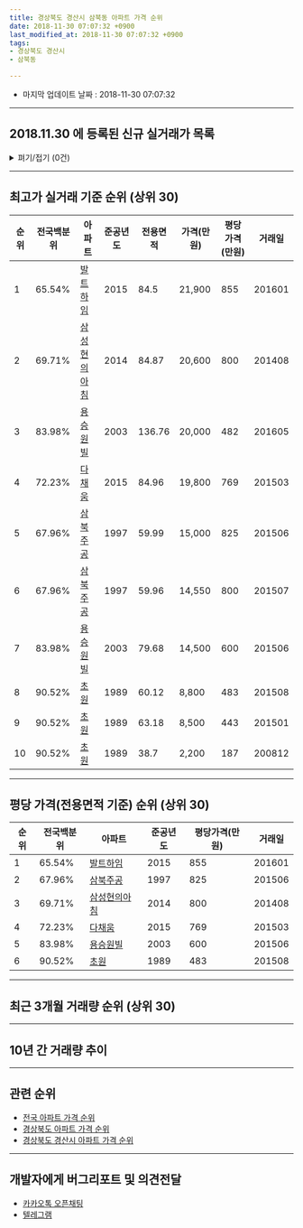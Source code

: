 ```yaml
---
title: 경상북도 경산시 삼북동 아파트 가격 순위
date: 2018-11-30 07:07:32 +0900
last_modified_at: 2018-11-30 07:07:32 +0900
tags:
- 경상북도 경산시
- 삼북동

---
```


* 마지막 업데이트 날짜 : 2018-11-30 07:07:32

---

## 2018.11.30 에 등록된 신규 실거래가 목록

<details>
<summary>펴기/접기 (0건)</summary>
<div markdown="1">

|아파트|전국백분위|준공년도|전용면적|가격(만원)|평당가격(만원)|거래일|
|---|---|---|---|---|---|---|
|없음|||||||


</div>
</details>

---

## 최고가 실거래 기준 순위 (상위 30)


|순위|전국백분위|아파트|준공년도|전용면적|가격(만원)|평당가격(만원)|거래일|
|---|---|---|---|---|---|---|---|
|1|65.54%|[발트하임](https://search.naver.com/search.naver?query=%EA%B2%BD%EC%83%81%EB%B6%81%EB%8F%84+%EA%B2%BD%EC%82%B0%EC%8B%9C+%EC%82%BC%EB%B6%81%EB%8F%99+%EB%B0%9C%ED%8A%B8%ED%95%98%EC%9E%84)|2015|84.5|21,900|855|201601|
|2|69.71%|[삼성현의아침](https://search.naver.com/search.naver?query=%EA%B2%BD%EC%83%81%EB%B6%81%EB%8F%84+%EA%B2%BD%EC%82%B0%EC%8B%9C+%EC%82%BC%EB%B6%81%EB%8F%99+%EC%82%BC%EC%84%B1%ED%98%84%EC%9D%98%EC%95%84%EC%B9%A8)|2014|84.87|20,600|800|201408|
|3|83.98%|[용승원빌](https://search.naver.com/search.naver?query=%EA%B2%BD%EC%83%81%EB%B6%81%EB%8F%84+%EA%B2%BD%EC%82%B0%EC%8B%9C+%EC%82%BC%EB%B6%81%EB%8F%99+%EC%9A%A9%EC%8A%B9%EC%9B%90%EB%B9%8C)|2003|136.76|20,000|482|201605|
|4|72.23%|[다채움](https://search.naver.com/search.naver?query=%EA%B2%BD%EC%83%81%EB%B6%81%EB%8F%84+%EA%B2%BD%EC%82%B0%EC%8B%9C+%EC%82%BC%EB%B6%81%EB%8F%99+%EB%8B%A4%EC%B1%84%EC%9B%80)|2015|84.96|19,800|769|201503|
|5|67.96%|[삼북주공](https://search.naver.com/search.naver?query=%EA%B2%BD%EC%83%81%EB%B6%81%EB%8F%84+%EA%B2%BD%EC%82%B0%EC%8B%9C+%EC%82%BC%EB%B6%81%EB%8F%99+%EC%82%BC%EB%B6%81%EC%A3%BC%EA%B3%B5)|1997|59.99|15,000|825|201506|
|6|67.96%|[삼북주공](https://search.naver.com/search.naver?query=%EA%B2%BD%EC%83%81%EB%B6%81%EB%8F%84+%EA%B2%BD%EC%82%B0%EC%8B%9C+%EC%82%BC%EB%B6%81%EB%8F%99+%EC%82%BC%EB%B6%81%EC%A3%BC%EA%B3%B5)|1997|59.96|14,550|800|201507|
|7|83.98%|[용승원빌](https://search.naver.com/search.naver?query=%EA%B2%BD%EC%83%81%EB%B6%81%EB%8F%84+%EA%B2%BD%EC%82%B0%EC%8B%9C+%EC%82%BC%EB%B6%81%EB%8F%99+%EC%9A%A9%EC%8A%B9%EC%9B%90%EB%B9%8C)|2003|79.68|14,500|600|201506|
|8|90.52%|[초원](https://search.naver.com/search.naver?query=%EA%B2%BD%EC%83%81%EB%B6%81%EB%8F%84+%EA%B2%BD%EC%82%B0%EC%8B%9C+%EC%82%BC%EB%B6%81%EB%8F%99+%EC%B4%88%EC%9B%90)|1989|60.12|8,800|483|201508|
|9|90.52%|[초원](https://search.naver.com/search.naver?query=%EA%B2%BD%EC%83%81%EB%B6%81%EB%8F%84+%EA%B2%BD%EC%82%B0%EC%8B%9C+%EC%82%BC%EB%B6%81%EB%8F%99+%EC%B4%88%EC%9B%90)|1989|63.18|8,500|443|201501|
|10|90.52%|[초원](https://search.naver.com/search.naver?query=%EA%B2%BD%EC%83%81%EB%B6%81%EB%8F%84+%EA%B2%BD%EC%82%B0%EC%8B%9C+%EC%82%BC%EB%B6%81%EB%8F%99+%EC%B4%88%EC%9B%90)|1989|38.7|2,200|187|200812|


---

## 평당 가격(전용면적 기준) 순위 (상위 30)


|순위|전국백분위|아파트|준공년도|평당가격(만원)|거래일|
|---|---|---|---|---|---|
|1|65.54%|[발트하임](https://search.naver.com/search.naver?query=%EA%B2%BD%EC%83%81%EB%B6%81%EB%8F%84+%EA%B2%BD%EC%82%B0%EC%8B%9C+%EC%82%BC%EB%B6%81%EB%8F%99+%EB%B0%9C%ED%8A%B8%ED%95%98%EC%9E%84)|2015|855|201601|
|2|67.96%|[삼북주공](https://search.naver.com/search.naver?query=%EA%B2%BD%EC%83%81%EB%B6%81%EB%8F%84+%EA%B2%BD%EC%82%B0%EC%8B%9C+%EC%82%BC%EB%B6%81%EB%8F%99+%EC%82%BC%EB%B6%81%EC%A3%BC%EA%B3%B5)|1997|825|201506|
|3|69.71%|[삼성현의아침](https://search.naver.com/search.naver?query=%EA%B2%BD%EC%83%81%EB%B6%81%EB%8F%84+%EA%B2%BD%EC%82%B0%EC%8B%9C+%EC%82%BC%EB%B6%81%EB%8F%99+%EC%82%BC%EC%84%B1%ED%98%84%EC%9D%98%EC%95%84%EC%B9%A8)|2014|800|201408|
|4|72.23%|[다채움](https://search.naver.com/search.naver?query=%EA%B2%BD%EC%83%81%EB%B6%81%EB%8F%84+%EA%B2%BD%EC%82%B0%EC%8B%9C+%EC%82%BC%EB%B6%81%EB%8F%99+%EB%8B%A4%EC%B1%84%EC%9B%80)|2015|769|201503|
|5|83.98%|[용승원빌](https://search.naver.com/search.naver?query=%EA%B2%BD%EC%83%81%EB%B6%81%EB%8F%84+%EA%B2%BD%EC%82%B0%EC%8B%9C+%EC%82%BC%EB%B6%81%EB%8F%99+%EC%9A%A9%EC%8A%B9%EC%9B%90%EB%B9%8C)|2003|600|201506|
|6|90.52%|[초원](https://search.naver.com/search.naver?query=%EA%B2%BD%EC%83%81%EB%B6%81%EB%8F%84+%EA%B2%BD%EC%82%B0%EC%8B%9C+%EC%82%BC%EB%B6%81%EB%8F%99+%EC%B4%88%EC%9B%90)|1989|483|201508|


---

## 최근 3개월 거래량 순위 (상위 30)


<div style="width:100%;">
    <canvas id="deal_count_ranking" height="250"></canvas>
</div>


<script>
new Chart(document.getElementById("deal_count_ranking"), {
    type: 'horizontalBar',
    data: {
        labels: ['삼북주공'],
        datasets: [{
            label: '실거래 수',
            data: [6],
            borderColor: "rgba(255, 0, 128, 1)",
            backgroundColor: "rgba(255, 0, 128, 0.5)",
            fill: false,
        }]
    },
    options: {
        responsive: true,
        title: {
            display: true,
            text: '최근 3개월 거래량 순위'
        },
        tooltips: {
            mode: 'index',
            intersect: false,
            callbacks: {
                title: function(tooltipItems, data) {
                    return "실거래 수:";
                },
                label: function(tooltipItem, data) {
                    return data.labels[tooltipItem.index] + ": " + tooltipItem.xLabel;
                }
            }
        },
        hover: {
            mode: 'nearest',
            intersect: true
        },
        scales: {
            xAxes: [{
                display: true,
                scaleLabel: {
                    display: true,
                    labelString: '실거래 수'
                },
                ticks: {
                    suggestedMin: 0,
                }
            }],
            yAxes: [{
                display: true,
                ticks: {
                    autoSkip: false,
                    callback: function(value, index, values) {
                        if (value.length > 15)
                            return value.substr(0, 13) + "...";
                        else
                            return value;
                    }
                },
                scaleLabel: {
                    display: false,
                }
            }]
        }
    }
});

</script>


---

## 10년 간 거래량 추이


<div style="width:100%;">
    <canvas id="deal_progress" height="250"></canvas>
</div>

<script>
new Chart(document.getElementById("deal_progress"), {
    type: 'line',
    data: {
        labels: ['200811','200812','200901','200902','200903','200904','200905','200906','200907','200908','200909','200910','200911','200912','201001','201002','201003','201004','201005','201006','201007','201008','201009','201010','201011','201012','201101','201102','201103','201104','201105','201106','201107','201108','201109','201110','201111','201112','201201','201202','201203','201204','201205','201206','201207','201208','201209','201210','201211','201212','201301','201302','201303','201304','201305','201306','201307','201308','201309','201310','201311','201312','201401','201402','201403','201404','201405','201406','201407','201408','201409','201410','201411','201412','201501','201502','201503','201504','201505','201506','201507','201508','201509','201510','201511','201512','201601','201602','201603','201604','201605','201606','201607','201608','201609','201610','201611','201612','201701','201702','201703','201704','201705','201706','201707','201708','201709','201710','201711','201712','201801','201802','201803','201804','201805','201806','201807','201808','201809','201810','201811'],
        datasets: [{
            label: '실거래 수',
            pointRadius: 1,
            data: [3, 3, 3, 5, 1, 1, 1, 5, 4, 3, 2, 2, 4, 4, 4, 2, 4, 4, 1, 4, 2, 1, 2, 6, 3, 5, 2, 2, 2, 8, 4, 6, 4, 3, 1, 6, 5, 7, 5, 7, 6, 3, 2, 3, 3, 2, 6, 7, 5, 4, 6, 3, 6, 5, 4, 6, 3, 2, 4, 2, 7, 1, 0, 6, 4, 0, 2, 3, 5, 3, 5, 4, 3, 2, 6, 9, 17, 7, 4, 7, 2, 5, 4, 5, 5, 1, 2, 2, 4, 2, 5, 2, 2, 0, 0, 2, 0, 0, 1, 1, 4, 3, 1, 7, 2, 5, 1, 7, 1, 3, 4, 2, 1, 3, 4, 1, 2, 3, 3, 2, 1],
            borderColor: "rgba(255, 201, 14, 1)",
            backgroundColor: "rgba(255, 201, 14, 0.5)",
            fill: true,
        }]
    },
    options: {
        responsive: true,
        title: {
            display: true,
            text: '10년간 거래량 추이'
        },
        tooltips: {
            mode: 'index',
            intersect: false,
        },
        hover: {
            mode: 'nearest',
            intersect: true
        },
        scales: {
            xAxes: [{
                display: true,
                scaleLabel: {
                    display: true,
                    labelString: '년/월'
                }
            }],
            yAxes: [{
                display: true,
                ticks: {
                    suggestedMin: 0,
                },
                scaleLabel: {
                    display: true,
                    labelString: '실거래 수'
                }
            }]
        }
    }
});

</script>


---

## 관련 순위

- [전국 아파트 가격 순위](https://inasie.github.io/apt-ranking/전국)
- [경상북도 아파트 가격 순위](https://inasie.github.io/apt-ranking/경상북도)
- [경상북도 경산시 아파트 가격 순위](https://inasie.github.io/apt-ranking/경상북도-경산시)


---

## 개발자에게 버그리포트 및 의견전달

- [카카오톡 오픈채팅](https://open.kakao.com/o/gLJUAP4)
- [텔레그램](https://t.me/inasie)

